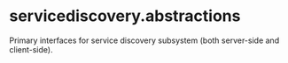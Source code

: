 # servicediscovery.abstractions
Primary interfaces for service discovery subsystem (both server-side and client-side).
